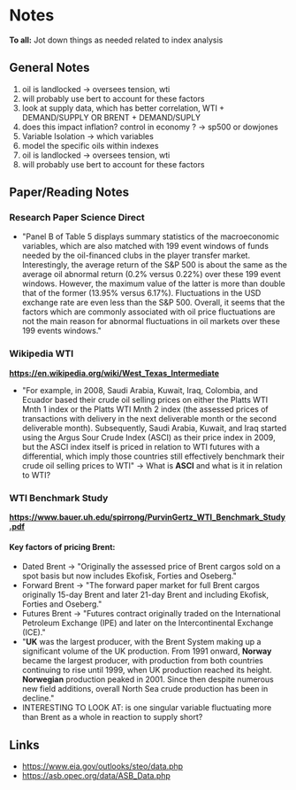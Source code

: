 # Notes 

__To all:__ Jot down things as needed related to index analysis

## General Notes
1. oil is landlocked -> oversees tension, wti 
2. will probably use bert to account for these factors 
3. look at supply data, which has better correlation, WTI + DEMAND/SUPPLY OR BRENT + DEMAND/SUPLY
5. does this impact inflation? control in economy ? -> sp500 or dowjones
6. Variable Isolation -> which variables 
7. model the specific oils within indexes 
8. oil is landlocked -> oversees tension, wti 
9. will probably use bert to account for these factors

## Paper/Reading Notes 

### Research Paper Science Direct
 - "Panel B of Table 5 displays summary statistics of the macroeconomic variables, which are also matched with 199 event windows of funds needed by the oil-financed clubs in the player transfer market.  Interestingly, the average return of the S&P 500 is about the same as the average oil abnormal return (0.2% versus 0.22%) over these 199 event windows. However, the maximum value of the latter is more than double that of the former (13.95% versus 6.17%). Fluctuations in the USD exchange rate are even less than the S&P 500. Overall, it seems that the factors which are commonly associated with oil price fluctuations are not the main reason for abnormal fluctuations in oil markets over these 199 events windows."

 ### Wikipedia WTI
 __https://en.wikipedia.org/wiki/West_Texas_Intermediate__
 - "For example, in 2008, Saudi Arabia, Kuwait, Iraq, Colombia, and Ecuador based their crude oil selling prices on either the Platts WTI Mnth 1 index or the Platts WTI Mnth 2 index (the assessed prices of transactions with delivery in the next deliverable month or the second deliverable month). Subsequently, Saudi Arabia, Kuwait, and Iraq started using the Argus Sour Crude Index (ASCI) as their price index in 2009, but the ASCI index itself is priced in relation to WTI futures with a differential, which imply those countries still effectively benchmark their crude oil selling prices to WTI" -> What is __ASCI__ and what is it in relation to WTI? 

### WTI Benchmark Study
__https://www.bauer.uh.edu/spirrong/PurvinGertz_WTI_Benchmark_Study.pdf__

#### Key factors of pricing Brent: 
- Dated Brent -> "Originally the assessed price of Brent cargos sold on a spot basis but now includes
Ekofisk, Forties and Oseberg."
- Forward Brent -> "The forward paper market for full Brent cargos originally 15-day Brent and later 21-day
Brent and including Ekofisk, Forties and Oseberg."
- Futures Brent -> "Futures contract originally traded on the International Petroleum Exchange (IPE) and
later on the Intercontinental Exchange (ICE)."
- "__UK__ was the largest producer, with
the Brent System making up a significant volume of the UK production. From 1991 onward, __Norway__ became the largest producer, with production from both countries continuing to rise until 1999, when UK production reached its height. __Norwegian__ production peaked in 2001. Since then
despite numerous new field additions, overall North Sea crude production has been in decline."
- INTERESTING TO LOOK AT: is one singular variable fluctuating more than Brent as a whole in reaction to supply short? 

## Links
 - https://www.eia.gov/outlooks/steo/data.php 
 - https://asb.opec.org/data/ASB_Data.php